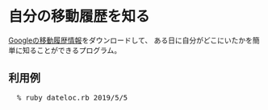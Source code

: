 <h1>自分の移動履歴を知る</h1>

<a href="https://takeout.google.com/settings/takeout/custom/location_history">Googleの移動履歴情報</a>をダウンロードして、
ある日に自分がどこにいたかを簡単に知ることができるプログラム。

<h2>利用例</h2>

<pre>
  % ruby dateloc.rb 2019/5/5
</pre>
